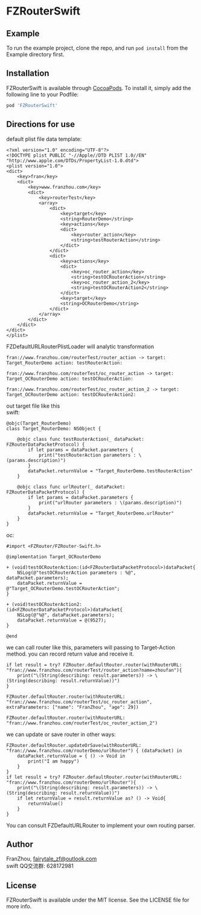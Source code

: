 # FZRouterSwift

<!--
[![CI Status](https://img.shields.io/travis/FranZhou/FZRouterSwift.svg?style=flat)](https://travis-ci.org/FranZhou/FZRouterSwift)
[![Version](https://img.shields.io/cocoapods/v/FZRouterSwift.svg?style=flat)](https://cocoapods.org/pods/FZRouterSwift)
[![License](https://img.shields.io/cocoapods/l/FZRouterSwift.svg?style=flat)](https://cocoapods.org/pods/FZRouterSwift)
[![Platform](https://img.shields.io/cocoapods/p/FZRouterSwift.svg?style=flat)](https://cocoapods.org/pods/FZRouterSwift)
-->

## Example

To run the example project, clone the repo, and run `pod install` from the Example directory first.


## Installation

FZRouterSwift is available through [CocoaPods](https://cocoapods.org). To install
it, simply add the following line to your Podfile:

```ruby
pod 'FZRouterSwift'
```

## Directions for use

default plist file data template:
```
<?xml version="1.0" encoding="UTF-8"?>
<!DOCTYPE plist PUBLIC "-//Apple//DTD PLIST 1.0//EN" "http://www.apple.com/DTDs/PropertyList-1.0.dtd">
<plist version="1.0">
<dict>
    <key>fran</key>
    <dict>
        <key>www.franzhou.com</key>
        <dict>
            <key>routerTest</key>
            <array>
                <dict>
                    <key>target</key>
                    <string>RouterDemo</string>
                    <key>actions</key>
                    <dict>
                        <key>router_action</key>
                        <string>testRouterAction</string>
                    </dict>
                </dict>
                <dict>
                    <key>actions</key>
                    <dict>
                        <key>oc_router_action</key>
                        <string>testOCRouterAction</string>
                        <key>oc_router_action_2</key>
                        <string>testOCRouterAction2</string>
                    </dict>
                    <key>target</key>
                    <string>OCRouterDemo</string>
                </dict>
            </array>
        </dict>
    </dict>
</dict>
</plist>
```

FZDefaultURLRouterPlistLoader will analytic transformation 
```
fran://www.franzhou.com/routerTest/router_action -> target: Target_RouterDemo action: testRouterAction:

fran://www.franzhou.com/routerTest/oc_router_action -> target: Target_OCRouterDemo action: testOCRouterAction:

fran://www.franzhou.com/routerTest/oc_router_action_2 -> target: Target_OCRouterDemo action: testOCRouterAction2:
```

out target file like this  
swift:
```
@objc(Target_RouterDemo)
class Target_RouterDemo: NSObject {

    @objc class func testRouterAction(_ dataPacket: FZRouterDataPacketProtocol) {
        if let params = dataPacket.parameters {
            print("testRouterAction parameters : \(params.description)")
        }
        dataPacket.returnValue = "Target_RouterDemo.testRouterAction"
    }
    
    @objc class func urlRouter(_ dataPacket: FZRouterDataPacketProtocol) {
        if let params = dataPacket.parameters {
            print("urlRouter parameters : \(params.description)")
        }
        dataPacket.returnValue = "Target_RouterDemo.urlRouter"
    }
}
```

oc:
```
#import <FZRouter/FZRouter-Swift.h>

@implementation Target_OCRouterDemo

+ (void)testOCRouterAction:(id<FZRouterDataPacketProtocol>)dataPacket{
    NSLog(@"testOCRouterAction parameters : %@", dataPacket.parameters);
    dataPacket.returnValue = @"Target_OCRouterDemo.testOCRouterAction";
}

+ (void)testOCRouterAction2:(id<FZRouterDataPacketProtocol>)dataPacket{
    NSLog(@"%@", dataPacket.parameters);
    dataPacket.returnValue = @(9527);
}

@end
```

we can call router like this, parameters will passing to Target-Action method. you can record return value and receive it.
```
if let result = try? FZRouter.defaultRouter.router(withRouterURL: "fran://www.franzhou.com/routerTest/router_action?name=zhoufan"){
    print("\(String(describing: result.parameters)) -> \(String(describing: result.returnValue))")
}

FZRouter.defaultRouter.router(withRouterURL: "fran://www.franzhou.com/routerTest/oc_router_action", extraParameters: ["name": "FranZhou", "age": 29])

FZRouter.defaultRouter.router(withRouterURL: "fran://www.franzhou.com/routerTest/oc_router_action_2")
```

we can update or save router in other ways:
```
FZRouter.defaultRouter.updateOrSave(withRouterURL: "fran://www.franzhou.com/routerDemo/urlRouter") { (dataPacket) in
    dataPacket.returnValue = { () -> Void in
        print("I am happy")
    }
}
if let result = try? FZRouter.defaultRouter.router(withRouterURL: "fran://www.franzhou.com/routerDemo/urlRouter"){
    print("\(String(describing: result.parameters)) -> \(String(describing: result.returnValue))")
    if let returnValue = result.returnValue as? () -> Void{
        returnValue()
    }
}
```

You can consult FZDefaultURLRouter to implement your own routing parser.


## Author

FranZhou, fairytale_zf@outlook.com<br/>
swift QQ交流群: 628172981

## License

FZRouterSwift is available under the MIT license. See the LICENSE file for more info.
